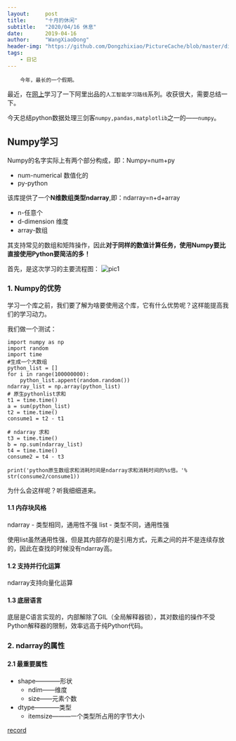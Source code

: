 ```yaml
---
layout:     post
title:      "十月的休闲"
subtitle:   "2020/04/16 休息"
date:       2019-04-16
author:     "WangXiaoDong"
header-img: "https://github.com/Dongzhixiao/PictureCache/blob/master/diaryPic/20200416.jpg?raw=true"
tags:
    - 日记
---
```


```
    今年，最长的一个假期。
```

最近，在<a name="#1" target="_blank" href="https://edu.aliyun.com/roadmap/ai?spm=5176.14042881.9158052430.1.5e3dbd335AxoQI">网上</a>学习了一下阿里出品的`人工智能学习路线`系列。收获很大，需要总结一下。

今天总结python数据处理三剑客`numpy,pandas,matplotlib`之一的——`numpy`。

## Numpy学习
Numpy的名字实际上有两个部分构成，即：Numpy=num+py

- num-numerical 数值化的
- py-python

该库提供了一个**N维数组类型ndarray**,即：ndarray=n+d+array

- n-任意个
- d-dimension 维度
- array-数组

其支持常见的数组和矩阵操作，因此**对于同样的数值计算任务，使用Numpy要比直接使用Python要简洁的多！**

首先，是这次学习的主要流程图：
![pic1](http://assets.processon.com/chart_image/5e8c4b5de4b09396a4a4e386.png)

### 1. Numpy的优势 
学习一个库之前，我们要了解为啥要使用这个库，它有什么优势呢？这样能提高我们的学习动力。

我们做一个测试：

```
import numpy as np
import random
import time
#生成一个大数组
python_list = []
for i in range(100000000):
    python_list.appent(random.random())
ndarray_list = np.array(python_list)
# 原生pythonlist求和
t1 = time.time()
a = sum(python_list)
t2 = time.time()
consume1 = t2 - t1

# ndarray 求和
t3 = time.time()
b = np.sum(ndarray_list)
t4 = time.time()
consume2 = t4 - t3

print('python原生数组求和消耗时间是ndarray求和消耗时间的%s倍。'% str(consume2/consume1))
```

为什么会这样呢？听我细细道来。

#### 1.1 内存块风格

ndarray - 类型相同，通用性不强
list - 类型不同，通用性强

使用list虽然通用性强，但是其内部存的是引用方式，元素之间的并不是连续存放的，因此在查找的时候没有ndarray高。

#### 1.2 支持并行化运算

ndarray支持向量化运算

#### 1.3 底层语言

底层是C语言实现的，内部解除了GIL（全局解释器锁），其对数组的操作不受Python解释器的限制，效率远高于纯Python代码。

### 2. ndarray的属性 

#### 2.1 最重要属性

- shape————形状
    - ndim——维度
    - size——元素个数
- dtype————类型
    - itemsize———一个类型所占用的字节大小






<a name="#1" target="_blank" href="html">record</a>